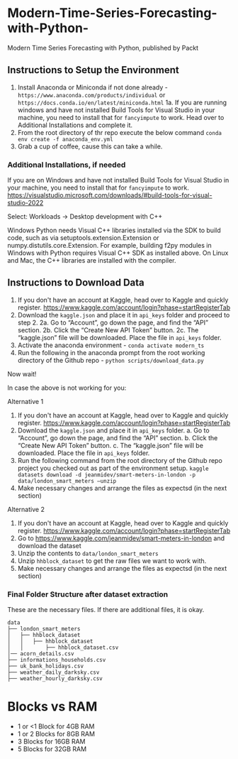 # Modern-Time-Series-Forecasting-with-Python-
Modern Time Series Forecasting with Python, published by Packt

## Instructions to Setup the Environment
1. Install Anaconda or Miniconda if not done already - `https://www.anaconda.com/products/individual` or `https://docs.conda.io/en/latest/miniconda.html` 
1a. If you are running windows and have not installed Build Tools for Visual Studio in your machine, you need to install that for `fancyimpute` to work. Head over to Additional Installations and complete it.
2. From the root directory of thr repo execute the below command
`conda env create -f anaconda_env.yml`
3. Grab a cup of coffee, cause this can take a while.

### Additional Installations, if needed
If you are on Windows and have not installed Build Tools for Visual Studio in your machine, you need to install that for `fancyimpute` to work.
https://visualstudio.microsoft.com/downloads/#build-tools-for-visual-studio-2022

Select: Workloads → Desktop development with C++

Windows Python needs Visual C++ libraries installed via the SDK to build code, such as via setuptools.extension.Extension or numpy.distutils.core.Extension. For example, building f2py modules in Windows with Python requires Visual C++ SDK as installed above. On Linux and Mac, the C++ libraries are installed with the compiler.
## Instructions to Download Data

1. If you don't have an account at Kaggle, head over to Kaggle and quickly register. https://www.kaggle.com/account/login?phase=startRegisterTab
2. Download the `kaggle.json` and place it in `api_keys` folder and proceed to step 2.
    2a. Go to “Account”, go down the page, and find the “API” section.
    2b. Click the “Create New API Token” button.
    2c. The “kaggle.json” file will be downloaded. Place the file in `api_keys` folder.
3. Activate the anaconda environment - `conda activate modern_ts`
4. Run the following in the anaconda prompt from the root working directory of the Github repo - `python scripts/download_data.py`

Now wait!

In case the above is not working for you:

Alternative 1
1. If you don't have an account at Kaggle, head over to Kaggle and quickly register. https://www.kaggle.com/account/login?phase=startRegisterTab
2. Download the `kaggle.json` and place it in `api_keys` folder.
        a. Go to “Account”, go down the page, and find the “API” section.
        b. Click the “Create New API Token” button.
        c. The “kaggle.json” file will be downloaded. Place the file in `api_keys` folder.
3. Run the following command from the root directory of the Github repo project you checked out as part of the environment setup. 
    `kaggle datasets download -d jeanmidev/smart-meters-in-london -p data/london_smart_meters –unzip`
4. Make necessary changes and arrange the files as expectsd (in the next section)

Alternative 2
1. If you don't have an account at Kaggle, head over to Kaggle and quickly register. https://www.kaggle.com/account/login?phase=startRegisterTab
2. Go to https://www.kaggle.com/jeanmidev/smart-meters-in-london and download the dataset
3. Unzip the contents to `data/london_smart_meters`
4. Unzip `hhblock_dataset` to get the raw files we want to work with.
5. Make necessary changes and arrange the files as expectsd (in the next section)

### Final Folder Structure after dataset extraction

These are the necessary files. If there are additional files, it is okay.
```
data
├── london_smart_meters
│   ├── hhblock_dataset
│   │   ├── hhblock_dataset
│   │       ├── hhblock_dataset.csv
│── acorn_details.csv
├── informations_households.csv
├── uk_bank_holidays.csv
├── weather_daily_darksky.csv
├── weather_hourly_darksky.csv
```
# Blocks vs RAM

* 1 or <1 Block for 4GB RAM
* 1 or 2 Blocks for 8GB RAM
* 3 Blocks for 16GB RAM
* 5 Blocks for 32GB RAM
